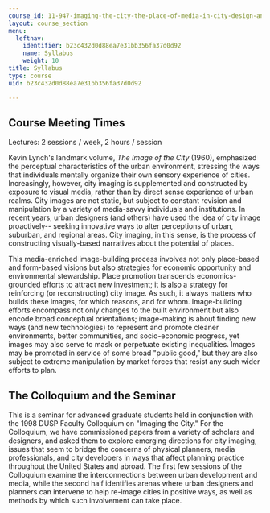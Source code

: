 ```yaml
---
course_id: 11-947-imaging-the-city-the-place-of-media-in-city-design-and-development-fall-1998
layout: course_section
menu:
  leftnav:
    identifier: b23c432d0d88ea7e31bb356fa37d0d92
    name: Syllabus
    weight: 10
title: Syllabus
type: course
uid: b23c432d0d88ea7e31bb356fa37d0d92

---
```


Course Meeting Times
--------------------

Lectures: 2 sessions / week, 2 hours / session

Kevin Lynch's landmark volume, _The Image of the City_ (1960), emphasized the perceptual characteristics of the urban environment, stressing the ways that individuals mentally organize their own sensory experience of cities. Increasingly, however, city imaging is supplemented and constructed by exposure to visual media, rather than by direct sense experience of urban realms. City images are not static, but subject to constant revision and manipulation by a variety of media-savvy individuals and institutions. In recent years, urban designers (and others) have used the idea of city image proactively-- seeking innovative ways to alter perceptions of urban, suburban, and regional areas. City imaging, in this sense, is the process of constructing visually-based narratives about the potential of places.

This media-enriched image-building process involves not only place-based and form-based visions but also strategies for economic opportunity and environmental stewardship. Place promotion transcends economics-grounded efforts to attract new investment; it is also a strategy for reinforcing (or reconstructing) city image. As such, it always matters who builds these images, for which reasons, and for whom. Image-building efforts encompass not only changes to the built environment but also encode broad conceptual orientations; image-making is about finding new ways (and new technologies) to represent and promote cleaner environments, better communities, and socio-economic progress, yet images may also serve to mask or perpetuate existing inequalities. Images may be promoted in service of some broad "public good," but they are also subject to extreme manipulation by market forces that resist any such wider efforts to plan.

The Colloquium and the Seminar
------------------------------

This is a seminar for advanced graduate students held in conjunction with the 1998 DUSP Faculty Colloquium on "Imaging the City." For the Colloquium, we have commissioned papers from a variety of scholars and designers, and asked them to explore emerging directions for city imaging, issues that seem to bridge the concerns of physical planners, media professionals, and city developers in ways that affect planning practice throughout the United States and abroad. The first few sessions of the Colloquium examine the interconnections between urban development and media, while the second half identifies arenas where urban designers and planners can intervene to help re-image cities in positive ways, as well as methods by which such involvement can take place.